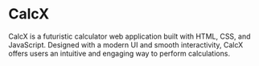 # CalcX
CalcX is a futuristic calculator web application built with HTML, CSS, and JavaScript. Designed with a modern UI and smooth interactivity, CalcX offers users an intuitive and engaging way to perform calculations.
